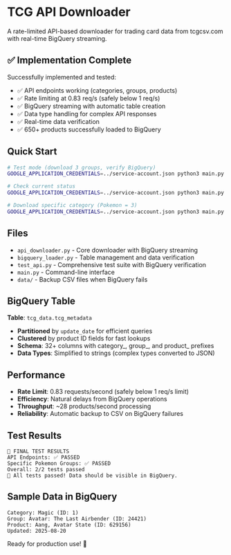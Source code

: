 # TCG API Downloader

A rate-limited API-based downloader for trading card data from tcgcsv.com with real-time BigQuery streaming.

## ✅ Implementation Complete

Successfully implemented and tested:
- ✅ API endpoints working (categories, groups, products)  
- ✅ Rate limiting at 0.83 req/s (safely below 1 req/s)
- ✅ BigQuery streaming with automatic table creation
- ✅ Data type handling for complex API responses
- ✅ Real-time data verification
- ✅ 650+ products successfully loaded to BigQuery

## Quick Start

```bash
# Test mode (download 3 groups, verify BigQuery)
GOOGLE_APPLICATION_CREDENTIALS=../service-account.json python3 main.py test

# Check current status
GOOGLE_APPLICATION_CREDENTIALS=../service-account.json python3 main.py status

# Download specific category (Pokemon = 3)
GOOGLE_APPLICATION_CREDENTIALS=../service-account.json python3 main.py category 3 --limit 5
```

## Files

- `api_downloader.py` - Core downloader with BigQuery streaming
- `bigquery_loader.py` - Table management and data verification  
- `test_api.py` - Comprehensive test suite with BigQuery verification
- `main.py` - Command-line interface
- `data/` - Backup CSV files when BigQuery fails

## BigQuery Table

**Table**: `tcg_data.tcg_metadata`
- **Partitioned** by `update_date` for efficient queries
- **Clustered** by product ID fields for fast lookups  
- **Schema**: 32+ columns with category_, group_, and product_ prefixes
- **Data Types**: Simplified to strings (complex types converted to JSON)

## Performance

- **Rate Limit**: 0.83 requests/second (safely below 1 req/s limit)
- **Efficiency**: Natural delays from BigQuery operations
- **Throughput**: ~28 products/second processing
- **Reliability**: Automatic backup to CSV on BigQuery failures

## Test Results

```
🏁 FINAL TEST RESULTS
API Endpoints: ✅ PASSED
Specific Pokemon Groups: ✅ PASSED
Overall: 2/2 tests passed
🎉 All tests passed! Data should be visible in BigQuery.
```

## Sample Data in BigQuery

```
Category: Magic (ID: 1)
Group: Avatar: The Last Airbender (ID: 24421)  
Product: Aang, Avatar State (ID: 629156)
Updated: 2025-08-20
```

Ready for production use! 🚀